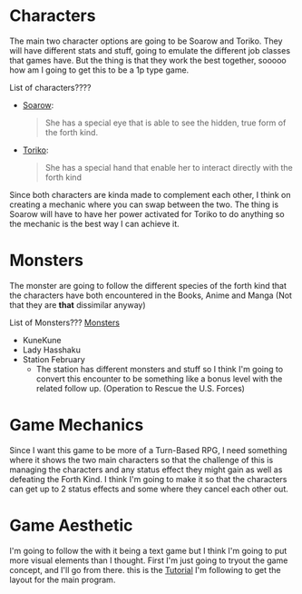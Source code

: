 # Characters
The main two character options are going to be Soarow and Toriko. They will have different stats and stuff, going to emulate the different job classes that games have. But the thing is that they work the best together, sooooo how am I going to get this to be a 1p type game.

List of characters????
- [Soarow](https://otherside-picnic.fandom.com/wiki/Sorawo_Kamikoshi):
    > She has a special eye that is able to see the hidden, true form of the forth kind. 

- [Toriko](https://otherside-picnic.fandom.com/wiki/Toriko_Nishina):
    > She has a special hand that enable her to interact directly with the forth kind

Since both characters are kinda made to complement each other, I think on creating a mechanic where you can swap between the two. The thing is Soarow will have to have her power activated for Toriko to do anything so the mechanic is the best way I can achieve it. 

# Monsters
The monster are going to follow the different species of the forth kind that the characters have both encountered in the Books, Anime and Manga (Not that they are **that** dissimilar anyway)

List of Monsters??? [Monsters](https://otherside-picnic.fandom.com/wiki/Otherside_Picnic#Novels)
- KuneKune 
- Lady Hasshaku
- Station February
    - The station has different monsters and stuff so I think I'm going to convert this encounter to be something like a bonus level with the related follow up. (Operation to Rescue the U.S. Forces)

# Game Mechanics
Since I want this game to be more of a Turn-Based RPG, I need something where it shows the two main characters so that the challenge of this is managing the characters and any status effect they might gain as well as defeating the Forth Kind. I think I'm going to make it so that the characters can get up to 2 status effects and some where they cancel each other out. 

# Game Aesthetic
I'm going to follow the with it being a text game but I think I'm going to put more visual elements than I thought. First I'm just going to tryout the game concept, and I'll go from there. this is the  [Tutorial]() I'm following to get the layout for the main program.
